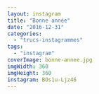 ```yaml
---
layout: instagram
title: "Bonne année"
date: "2016-12-31"
categories: 
  - "trucs-instagrammes"
tags: 
  - "instagram"
coverImage: bonne-annee.jpg
imgWidth: 360
imgHeight: 360
instagram: BOs1u-Ljz46
---
```

